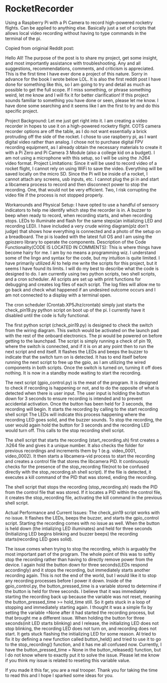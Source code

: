 # RocketRecorder
Using a Raspberry Pi with a Pi Camera to record high-powered rocketry flights. Can be applied to anything else. Basically just a set of scripts that allows local video recording without having to type commands in the terminal of the pi.

Copied from originial Reddit post:

Hello All!
The purpose of the post is to share my project, get some insight, and most importantly assistance with troubleshooting. Any and all suggestions, recommendations, comments, and criticism is appreciated. This is the first time I have ever done a project of this nature. Sorry in advance for the book I wrote below LOL. It is also the first reddit post I have done for something like this, so I am going to try and detail as much as possible to get the full scope. If I miss something, or phrase something weird, let me know and I will fix it for better clarification! If this project sounds familiar to something you have done or seen, please let me know. I have done some searching and it seems like I am the first to try and do this specific project.

  
Project Background: Let me just get right into it. I am creating a video recorder in hopes to use it on a high-powered rocketry flight. COTS camera recorder options are off the table, as I do not want essentially a brick protruding off the side of the rocket. I chose to use raspberry pi, as I want digital video rather than analog. I chose not to purchase digital FPV recording equipment, as I already obtain the necessary materials to create it with a Pi Zero and Pi Camera 3 Module (also a college kid on a budget). I am not using a microphone with this setup, so I will be using the .h264 video format. 
Project Limitations: Since it will be used to record video of a rocket flight, I cannot rely on using WiFi to save the video. Everything will be saved locally on the micro SD. Since the Pi will be inside of a rocket, I cannot attach any screens, usb inputs, etc. I cannot plug the pi in and start a libcamera process to record and then disconnect power to stop the recording. One, that would not be very efficient. Two, I risk corrupting the video file if the process is not stopped properly.


Workarounds and Physical Setup: I have opted to use a handful of sensory indicators to help me identify which step the recorder is in. A buzzer to beep when ready to record, when recording starts, and when recording stops. LEDs to illuminate and flash for the same steps(an initializing LED and recording LED). I have included a very crude wiring diagram(plz don't judge) that shows how everything is connected and a photo of the setup on a breadboard. The pi is loaded with the latest full OS and I am using the gpiozero library to operate the components. 
Description of the Code Functionality(CODE IS LOCATED IN COMMENTS): This is where things have become hairy for me. I am by no means a programming wiz. I understand some of the lingo and syntax for the code, but my intuition is quite limited. I have primarily utilized AI to help me write the scripts for this project, but it seems I have found its limits. I will do my best to describe what the code is designed to do. I am currently using two python scripts, two shell scripts, and a cron scheduler. All scripts are set up with print functions for debugging and creates log files of each script. The log files will allow me to go back and check what happened if an undesired outcome occurs and I am not connected to a display with a terminal open.

The cron scheduler (Crontab.XP5Jhz/crontab) simply just starts the check_pin19.py  python script on boot up of the pi. I currently have it disabled until the code is fully functional.

The first python script (check_pin19.py) is designed to check the switch from the wiring diagram. This switch would be activated on the launch pad with the rest of the onboard electronics. The pi would be powered on before getting to the launchpad. The script is simply running a check of pin 19, where the switch is connected, and if it is on at any point then to run the next script and end itself. It flashes the LEDs and beeps the buzzer to indicate that the switch turn on is detected. It has to end itself before running the next script to free up the gpio, as I am utilizing the wired components in both scripts. Once the switch is turned on, turning it off does nothing. It is now in a standby mode waiting to start the recording.
      
The next script (gpio_control.py) is the meat of the program. It is designed to check if recording is happening or not, and to do the opposite of what is detected when there is user input. The user input is holding the button down for 3 seconds to ensure recording is intended and to prevent accidental activation.  Once the button has been held for 3 seconds, the recording will begin. It starts the recording by calling to the start recording shell script The LEDs will indicate this process happening where the recording LED goes solid, and the buzzer sounds. To stop the recording, the user would again hold the button for 3 seconds and the recording LED would turn off. This calls to the stop recording shell script.
     
The shell script that starts the recording (start_recording.sh) first creates a .h264 file and gives it a unique number. It also checks the folder for previous recordings and increments them by 1 (e.g. video_0001, video_0002). It then starts a libcamera-vid process to start the recording and creates a control file that stores the libcamera PID. It continuously checks for the presence of the stop_recording fiIe(not to be confused directly with the stop_recording.sh shell script). If the file is detected, it executes a kill command of the PID that was stored, ending the recording.
     
The shell script that stops the recording (stop_recording.sh) reads the PID from the control file that was stored. If it locates a PID within the control file, it creates the stop_recording file, activating the kill command in the previous shell script.


Actual Performance and Current Issues: The check_pin19 script works with no issue. It flashes the LEDs, beeps the buzzer, and starts the gpio_control script. Starting the recording comes with no issue as well. When the button is held down (the intializing LED illuminates) and held for three seconds (Initializing LED begins blinking and buzzer beeps) the recording starts(recording LED goes solid). 

The issue comes when trying to stop the recording, which is arguably the most important part of the program. The whole point of this was to softly stop the recording rather than having to directly remove power from the device. I again hold the button down for three seconds(LEDs respond accordingly) and it stops the recording, but immediately starts another recording again. This is not the end of the world, but I would like it to stop any recording processes before I power it down.  Inside of the gpio_control.py, the button_pressed_time is a variable stored to determine if the button is held for three seconds. I believe that it was immediately starting the recording back up because the variable was not reset, meaning the button_pressed_time >= hold_time still. So it gets stuck in a loop of stopping and immediately starting again. I thought it was a simple fix by setting the variable =None after it had started the recording process, but that brought me a different issue. When holding the button for three seconds(init LED starts blinking) and I release, the initializing LED does not stop blinking, the recording LED does not turn on, and recording does not start. It gets stuck flashing the initializing LED for some reason. AI tried to fix it by defining a new function called button_held() and tried to use it to go to the stop_recording() function, and it has me all confused now. Currently, I have the button_pressed_time = None in the button_released() function, but I do not know where to exactly put it to solve the issue. Please let me know if you think my issue is related to reseting this variable value. 

If you made it this far, you are a real trooper. Thank you for taking the time to read this and I hope I sparked some ideas for you.  
